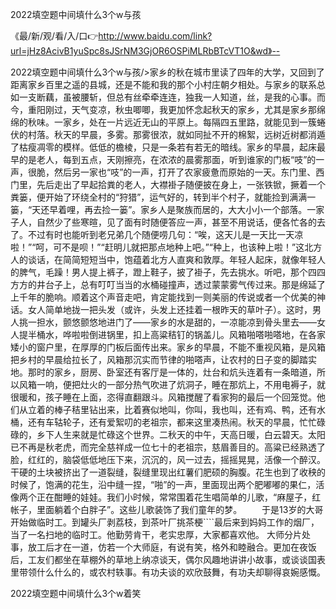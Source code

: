 2022填空题中间填什么3个w与孩

《最/新/观/看/入/口👉http://www.baidu.com/link?url=jHz8AcivB1yuSpc8sJSrNM3GjOR6OSPiMLRbBTcVT1O&wd》--

2022填空题中间填什么3个w与孩/>家乡的秋在城市里读了四年的大学，又回到了距离家乡百里之遥的县城，还是不能和我的那个小村庄朝夕相处。与家乡的联系总如一支断藕，虽被腰斩，但总有丝牵牵连连，独我一人知道，丝，是我的心事。而今，重阳刚过，天气变凉，秋虫唧唧，我更加怀念起秋天的家乡，尤其是家乡那绵绵的秋味。一家乡，处在一片远近无山的平原上。每隔四五里路，就能见到一簇蜷伏的村落。秋天的早晨，多雾。那雾很浓，就如同扯不开的棉絮，远树近树都消遁了枯瘦凋零的模样。低低的檐棱，只是一条若有若无的暗线。家乡的早晨，起床最早的是老人，每到五点，天刚擦亮，在浓浓的晨雾那面，听到谁家的门板“吱”的一声，很脆，然后另一家也“吱”的一声，打开了农家疲惫而原始的一天。东门里、西门里，先后走出了早起拾粪的老人，大襟褂子随便披在身上，一张铁锨，撅着一个粪篓，便开始了环绕全村的“狩猎”，运气好的，转到半个村子，就能捡到满满一篓，“天还早着哩，再去捡一篓”。家乡人是聚族而居的，大大小小一个部落。一家子人，自然少了些寒暄，见了面有时随便答应一声，甚至不用说话，便各忙各的去了。不过有时也能听到老兄弟几个随便唠几句：“唉，这天儿是一天比一天凉啦！”“呵，可不是呗！”“赶明儿就把那点地种上吧。”“种上，也该种上啦！”这北方人的谈话，在简简短短当中，饱蕴着北方人直爽和敦厚。年轻人起床，就像年轻人的脾气，毛躁！男人提上裤子，蹬上鞋子，披了褂子，先去挑水。听吧，那个四四方方的井台子上，总有叮叮当当的水桶碰撞声，透过蒙蒙雾气传过来。那是绵延了上千年的脆响。顺着这个声音走吧，肯定能找到一则美丽的传说或者一个优美的神话。女人简单地拢一把头发（或许，头发上还挂着一根昨天的草叶子）。这时，男人挑一担水，颤悠颤悠地进门了——家乡的水是甜的，一凉能凉到骨头里去——女人提半桶水，哗啦啦倒进锅里，扣上高粱秸钉的锅盖儿。风箱啪嗒啪嗒地，在各家矮小的窗户里，在厚厚的门板后面传出来。家乡的早晨，不能不重视风箱，是风箱把乡村的早晨给拉长了，风箱那沉实而节律的啪嗒声，让农村的日子变的脚踏实地。那时的家乡，厨房、卧室还有客厅是一体的，灶台和炕头连着有一条暗道，所以风箱一响，便把灶火的一部分热气吹进了炕洞子，睡在那炕上，不用电褥子，就很暖和，孩子睡在上面，恣得直翻跟斗。风箱搅醒了看家狗的最后一个回笼觉。他们从立着的棒子秸里钻出来，比着赛似地叫，你叫，我也叫，还有鸡、鸭，还有水桶，还有车轱轮子，还有爱絮叨的老祖宗，都来这里凑热闹。秋天的早晨，忙忙碌碌的，乡下人生来就是忙碌这个世界。二秋天的中午，天高日暖，白云碧天。太阳已不再是秋老虎，而完全慈祥成一位七十的老祖宗，慈眉善目的。高粱已经熟透了脸，红红的，脑袋低低地压下来，沉沉的，风一过去，摇摇晃晃，活像一个醉汉。干硬的土块被挤出了一道裂缝，裂缝里现出红薯们肥硕的胸腹。花生也到了收秧的时候了，饱满的花生，沿中缝一捏，“啪”的一声，里面现出两个肥嘟嘟的果仁，活像两个正在酣睡的娃娃。我们小时候，常常围着花生唱简单的儿歌，“麻屋子，红帐子，里面躺着个白胖子”。这些儿歌装饰了我们童年的梦。
　　于是13岁的大哥开始做临时工。到罐头厂剥荔枝，到茶叶厂挑茶梗````最后来到妈妈工作的烟厂，当了一名扫地的临时工。他勤劳肯干，老实忠厚，大家都喜欢他。
大师分片处事，放工后才在一道，仿若一个大师庭，有说有笑，格外和睦融合。更加在夜饭后，工友们都坐在草棚外的草地上纳凉谈天，偶尔风趣地讲讲小故事，或谈谈国表里带领什么什么的，或农村轶事。有功夫谈的欢欣鼓舞，有功夫却聊得哀婉感慨。





2022填空题中间填什么3个w着笑
